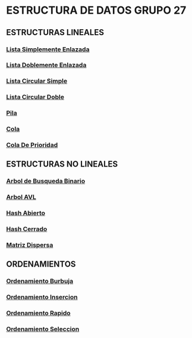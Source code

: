 # ESTRUCTURA DE DATOS GRUPO 27

##  ESTRUCTURAS LINEALES
### [Lista Simplemente Enlazada](https://tytusdb.github.io/tytusds/20211SVAC/G27/Lineal_Structures/simple_list.html)
### [Lista Doblemente Enlazada](https://tytusdb.github.io/tytusds/20211SVAC/G27/Lineal_Structures/double_list.html)
### [Lista Circular Simple](https://tytusdb.github.io/tytusds/20211SVAC/G27/Lineal_Structures/ListaCircularSimple.html)
### [Lista Circular Doble](https://tytusdb.github.io/tytusds/20211SVAC/G27/Lineal_Structures/ListaCirDoble.html)
### [Pila](https://tytusdb.github.io/tytusds/20211SVAC/G27/Lineal_Structures/Pila.html)
### [Cola](https://tytusdb.github.io/tytusds/20211SVAC/G27/Lineal_Structures/Cola.html)
### [Cola De Prioridad](https://tytusdb.github.io/tytusds/20211SVAC/G27/Lineal_Structures/ColaP.html)

## ESTRUCTURAS NO LINEALES
### [Arbol de Busqueda Binario](https://tytusdb.github.io/tytusds/20211SVAC/G27/Arboles/BST.html)
### [Arbol AVL](https://tytusdb.github.io/tytusds/20211SVAC/G27/Arboles/AVL.html)
### [Hash Abierto](https://tytusdb.github.io/tytusds/20211SVAC/G27/No_Lineales/hash_abierto.html)
### [Hash Cerrado](https://tytusdb.github.io/tytusds/20211SVAC/G27/No_Lineales/hash_cerrado.html)
### [Matriz Dispersa](https://tytusdb.github.io/tytusds/20211SVAC/G27/No_Lineales/hash_abierto.html)

## ORDENAMIENTOS
### [Ordenamiento Burbuja](https://tytusdb.github.io/tytusds/20211SVAC/G27/ordenamientos/bubleSort.html)
### [Ordenamiento Insercion](https://tytusdb.github.io/tytusds/20211SVAC/G27/ordenamientos/insertionSort.html)
### [Ordenamiento Rapido](https://tytusdb.github.io/tytusds/20211SVAC/G27/ordenamientos/Rapido.html)
### [Ordenamiento Seleccion](https://tytusdb.github.io/tytusds/20211SVAC/G27/ordenamientos/Seleccion.html)
